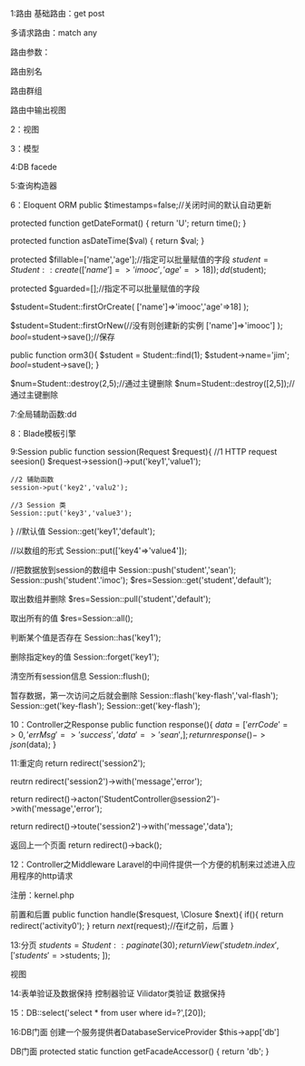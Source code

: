1:路由
基础路由：get post

多请求路由：match any

路由参数：

路由别名

路由群组

路由中输出视图

2：视图

3：模型

4:DB facede

5:查询构造器

6：Eloquent ORM
public $timestamps=false;//关闭时间的默认自动更新

protected function getDateFormat()
{
	return 'U';
	return time();
}

protected function asDateTime($val)
{
	return $val;
}

protected $fillable=['name','age'];//指定可以批量赋值的字段
$student=Student::create(
	['name']=>'imooc','age'=>18]
);
dd($student);

protected $guarded=[];//指定不可以批量赋值的字段


$student=Student::firstOrCreate(
	['name']=>'imooc','age'=>18]
);

$student=Student::firstOrNew(//没有则创建新的实例
	['name']=>'imooc']
);
$bool=$student->save();//保存

public function orm3(){
	$student = Student::find(1);
	$student->name='jim';
	$bool=$student->save();
}

$num=Student::destroy(2,5);//通过主键删除
$num=Student::destroy([2,5]);//通过主键删除

7:全局辅助函数:dd


8：Blade模板引擎

9:Session
public function session(Request $request){
	//1 HTTP request seesion()
	$request->session()->put('key1','value1');

	//2 辅助函数
	session->put('key2','valu2');

	//3 Session 类
	Session::put('key3','value3');
}
//默认值
Session::get('key1','default');

//以数组的形式
Session::put(['key4'=>'value4']);

//把数据放到session的数组中
Session::push('student','sean');
Session::push('student'.'imoc');
$res=Session::get('student','default');

取出数组并删除
$res=Session::pull('student','default');

取出所有的值
$res=Session::all();

判断某个值是否存在
Session::has('key1');

删除指定key的值
Session::forget('key1');

清空所有session信息
Session::flush();

暂存数据，第一次访问之后就会删除
Session::flash('key-flash','val-flash');
Session::get('key-flash');
Session::get('key-flash');

10：Controller之Response
public function response(){
	$data = [
		'errCode'=>0,
		'errMsg'=>'success',
		'data'=>'sean',
	];
	return response()->json($data);
}

11:重定向
return redirect('session2');

reutrn redirect('session2')->with('message','error');

return redirect()->acton('StudentController@session2')->with('message','error');

return redirect()->toute('session2')->with('message','data');

返回上一个页面
return redirect()->back();

12：Controller之Middleware
Laravel的中间件提供一个方便的机制来过滤进入应用程序的http请求

注册：kernel.php

前置和后置
public function handle($resquest, \Closure $next){
	if(){
		return redirect('activity0');
	}
	return $next($request);//在if之前，后置
}

13:分页
$students=Student::paginate(30);
return View('studetn.index',[
'students'=>$students;
]);

视图

14:表单验证及数据保持
控制器验证
Vilidator类验证
数据保持

15：DB::select('select * from user where id=?',[20]);


16:DB门面
创建一个服务提供者DatabaseServiceProvider
$this->app['db']

DB门面
protected static function getFacadeAccessor()
{
    return 'db';
}

